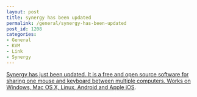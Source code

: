 ```yaml
---
layout: post
title: synergy has been updated
permalink: /general/synergy-has-been-updated
post_id: 1208
categories:
- General
- KVM
- Link
- Synergy
---
```


[Synergy has just been updated. It is a free and open source software for sharing one mouse and keyboard between multiple computers. Works on Windows, Mac OS X, Linux, Android and Apple iOS](http://synergy-foss.org/).
